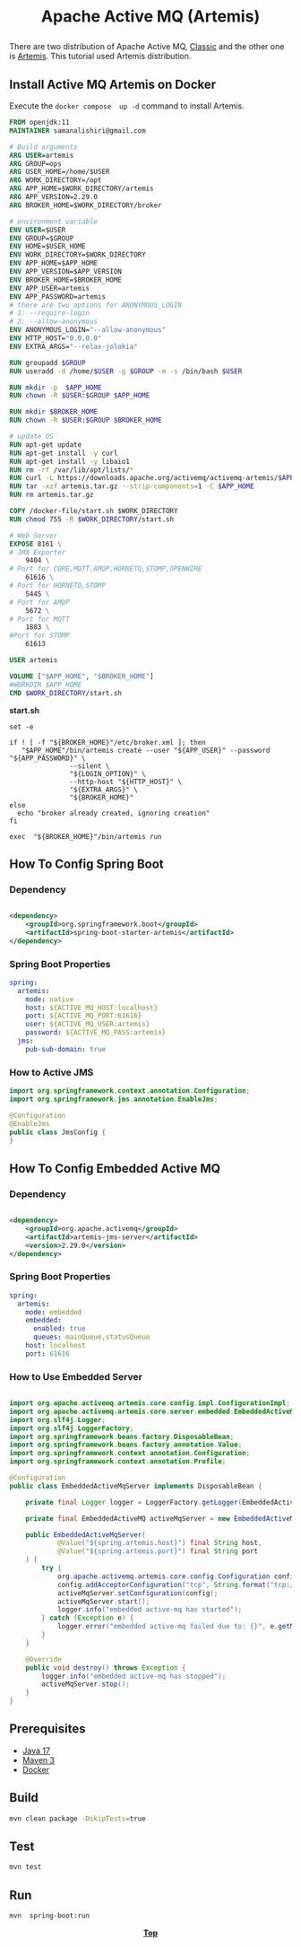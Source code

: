 # <p align="center">Apache Active MQ (Artemis)</p>

<p>

There are two distribution of Apache Active MQ, [Classic](https://activemq.apache.org/components/classic/) and the other
one is [Artemis](https://activemq.apache.org/components/artemis/). This tutorial used Artemis distribution.

</p>

## Install Active MQ Artemis on Docker

Execute the `docker compose  up -d` command to install Artemis.

```dockerfile
FROM openjdk:11
MAINTAINER samanalishiri@gmail.com

# Build arguments
ARG USER=artemis
ARG GROUP=ops
ARG USER_HOME=/home/$USER
ARG WORK_DIRECTORY=/opt
ARG APP_HOME=$WORK_DIRECTORY/artemis
ARG APP_VERSION=2.29.0
ARG BROKER_HOME=$WORK_DIRECTORY/broker

# environment variable
ENV USER=$USER
ENV GROUP=$GROUP
ENV HOME=$USER_HOME
ENV WORK_DIRECTORY=$WORK_DIRECTORY
ENV APP_HOME=$APP_HOME
ENV APP_VERSION=$APP_VERSION
ENV BROKER_HOME=$BROKER_HOME
ENV APP_USER=artemis
ENV APP_PASSWORD=artemis
# there are two options for ANONYMOUS_LOGIN
# 1: --require-login
# 2: --allow-anonymous
ENV ANONYMOUS_LOGIN="--allow-anonymous"
ENV HTTP_HOST="0.0.0.0"
ENV EXTRA_ARGS="--relax-jolokia"

RUN groupadd $GROUP
RUN useradd -d /home/$USER -g $GROUP -m -s /bin/bash $USER

RUN mkdir -p  $APP_HOME
RUN chown -R $USER:$GROUP $APP_HOME

RUN mkdir $BROKER_HOME
RUN chown -R $USER:$GROUP $BROKER_HOME

# update OS
RUN apt-get update
RUN apt-get install -y curl
RUN apt-get install -y libaio1
RUN rm -rf /var/lib/apt/lists/*
RUN curl -L https://downloads.apache.org/activemq/activemq-artemis/$APP_VERSION/apache-artemis-$APP_VERSION-bin.tar.gz -o artemis.tar.gz
RUN tar -xzf artemis.tar.gz --strip-components=1 -C $APP_HOME
RUN rm artemis.tar.gz

COPY /docker-file/start.sh $WORK_DIRECTORY
RUN chmod 755 -R $WORK_DIRECTORY/start.sh

# Web Server
EXPOSE 8161 \
# JMX Exporter
    9404 \
# Port for CORE,MQTT,AMQP,HORNETQ,STOMP,OPENWIRE
    61616 \
# Port for HORNETQ,STOMP
    5445 \
# Port for AMQP
    5672 \
# Port for MQTT
    1883 \
#Port for STOMP
    61613

USER artemis

VOLUME ["$APP_HOME", "$BROKER_HOME"]
#WORKDIR $APP_HOME
CMD $WORK_DIRECTORY/start.sh
```

**start.sh**

```shell
set -e

if ! [ -f "${BROKER_HOME}"/etc/broker.xml ]; then
   "$APP_HOME"/bin/artemis create --user "${APP_USER}" --password "${APP_PASSWORD}" \
               --silent \
               "${LOGIN_OPTION}" \
               --http-host "${HTTP_HOST}" \
               "${EXTRA_ARGS}" \
               "${BROKER_HOME}"
else
  echo "broker already created, ignoring creation"
fi

exec  "${BROKER_HOME}"/bin/artemis run
```

## How To Config Spring Boot

### Dependency

```xml

<dependency>
    <groupId>org.springframework.boot</groupId>
    <artifactId>spring-boot-starter-artemis</artifactId>
</dependency>
```

### Spring Boot Properties

```yaml
spring:
  artemis:
    mode: native
    host: ${ACTIVE_MQ_HOST:localhost}
    port: ${ACTIVE_MQ_PORT:61616}
    user: ${ACTIVE_MQ_USER:artemis}
    password: ${ACTIVE_MQ_PASS:artemis}
  jms:
    pub-sub-domain: true

```

### How to Active JMS

```java
import org.springframework.context.annotation.Configuration;
import org.springframework.jms.annotation.EnableJms;

@Configuration
@EnableJms
public class JmsConfig {
}
```

## How To Config Embedded Active MQ

### Dependency

```xml

<dependency>
    <groupId>org.apache.activemq</groupId>
    <artifactId>artemis-jms-server</artifactId>
    <version>2.29.0</version>
</dependency>
```

### Spring Boot Properties

```yaml
spring:
  artemis:
    mode: embedded
    embedded:
      enabled: true
      queues: mainQueue,statusQueue
    host: localhost
    port: 61616
```

### How to Use Embedded Server

```java

import org.apache.activemq.artemis.core.config.impl.ConfigurationImpl;
import org.apache.activemq.artemis.core.server.embedded.EmbeddedActiveMQ;
import org.slf4j.Logger;
import org.slf4j.LoggerFactory;
import org.springframework.beans.factory.DisposableBean;
import org.springframework.beans.factory.annotation.Value;
import org.springframework.context.annotation.Configuration;
import org.springframework.context.annotation.Profile;

@Configuration
public class EmbeddedActiveMqServer implements DisposableBean {

    private final Logger logger = LoggerFactory.getLogger(EmbeddedActiveMqServer.class);

    private final EmbeddedActiveMQ activeMqServer = new EmbeddedActiveMQ();

    public EmbeddedActiveMqServer(
            @Value("${spring.artemis.host}") final String host,
            @Value("${spring.artemis.port}") final String port
    ) {
        try {
            org.apache.activemq.artemis.core.config.Configuration config = new ConfigurationImpl();
            config.addAcceptorConfiguration("tcp", String.format("tcp://%s:%s", host, port));
            activeMqServer.setConfiguration(config);
            activeMqServer.start();
            logger.info("embedded active-mq has started");
        } catch (Exception e) {
            logger.error("embedded active-mq failed due to: {}", e.getMessage());
        }
    }

    @Override
    public void destroy() throws Exception {
        logger.info("embedded active-mq has stopped");
        activeMqServer.stop();
    }
}
```

## Prerequisites

* [Java 17](https://www.oracle.com/de/java/technologies/downloads/)
* [Maven 3](https://maven.apache.org/index.html)
* [Docker](https://www.docker.com/)

## Build

```bash
mvn clean package -DskipTests=true 
```

## Test

```bash
mvn test
```

## Run

```bash
mvn  spring-boot:run
```

**<p align="center"> [Top](#apache-active-mq-artemis) </p>**